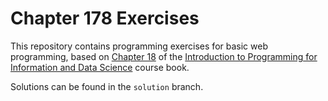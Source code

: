 # Chapter 178 Exercises

This repository contains programming exercises for basic web programming, 
based on [Chapter 18](https://infx511.github.io/web-programming.html) 
of the [Introduction to Programming for Information and Data Science](https://infx511.github.io/) course book. 

Solutions can be found in the `solution` branch.